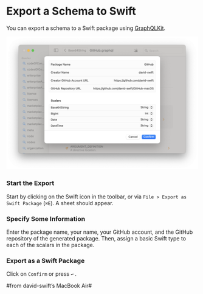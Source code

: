 # Export a Schema to Swift

You can export a schema to a Swift package using [GraphQLKit][1].  

![Exporting a Schema ][image-1]

### Start the Export

Start by clicking on the Swift icon in the toolbar, or via `File > Export as Swift Package` (`⌘E`). A sheet should appear. 

### Specify Some Information  

Enter the package name, your name, your GitHub account, and the GitHub repository of the generated package. Then, assign a basic Swift type to each of the scalars in the package.    

### Export as a Swift Package

Click on `Confirm` or press `↩︎` .

[1]:	https://github.com/david-swift/GraphQLKit-macOS

[image-1]:	../../Icons/Export.png

#from david-swift’s MacBook Air#
